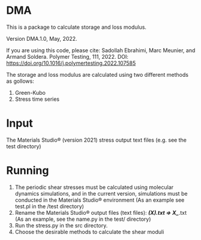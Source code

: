# DMA
This is a package to calculate storage and loss modulus. 

Version DMA.1.0, May, 2022.


If you are using this code, please cite:
Sadollah Ebrahimi, Marc Meunier, and Armand Soldera. Polymer Testing, 111, 2022. 
DOI: https://doi.org/10.1016/j.polymertesting.2022.107585


The storage and loss modulus are calculated using two different methods as gollows:
1. Green-Kubo
2. Stress time series

# Input
The Materials Studio® (version 2021) stress output text files (e.g. see the test directory)  

# Running
1. The periodic shear stresses must be calculated using molecular dynamics simulations, and in the current version, simulations must be conducted in the Materials Studio® environment (As an example see test.pl in the /test directory)
2. Rename the Materials Studio® output files (text files): ***(X).txt => X_***.txt (As an example, see the name.py in the test/ directory)
3. Run the stress.py in the src directory.
4. Choose the desirable methods to calculate the shear moduli  


